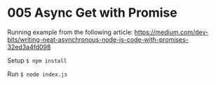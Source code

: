 # 005 Async Get with Promise
Running example from the following article: https://medium.com/dev-bits/writing-neat-asynchronous-node-js-code-with-promises-32ed3a4fd098

Setup
`$ npm install`

Run
`$ node index.js`